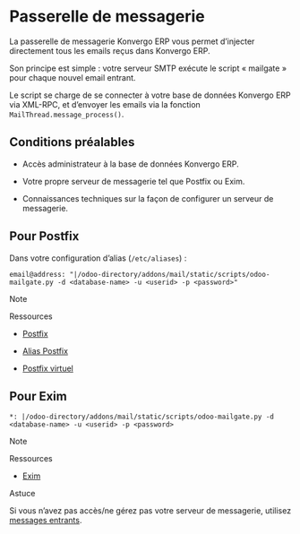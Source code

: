 # Passerelle de messagerie

La passerelle de messagerie Konvergo ERP vous permet d’injecter directement tous les
emails reçus dans Konvergo ERP.

Son principe est simple : votre serveur SMTP exécute le script « mailgate »
pour chaque nouvel email entrant.

Le script se charge de se connecter à votre base de données Konvergo ERP via XML-RPC,
et d’envoyer les emails via la fonction `MailThread.message_process()`.

## Conditions préalables

  * Accès administrateur à la base de données Konvergo ERP.

  * Votre propre serveur de messagerie tel que Postfix ou Exim.

  * Connaissances techniques sur la façon de configurer un serveur de messagerie.

## Pour Postfix

Dans votre configuration d’alias (`/etc/aliases`) :

    
    
    email@address: "|/odoo-directory/addons/mail/static/scripts/odoo-mailgate.py -d <database-name> -u <userid> -p <password>"
    

<div class="alert alert-primary">
<p class="alert-title">
Note</p><p>Ressources</p>
<ul>
<li><p><a href="http://www.postfix.org/documentation">Postfix</a></p></li>
<li><p><a href="http://www.postfix.org/aliases.5">Alias Postfix</a></p></li>
<li><p><a href="http://www.postfix.org/virtual.8">Postfix virtuel</a></p></li>
</ul>
</div>

## Pour Exim

    
    
    *: |/odoo-directory/addons/mail/static/scripts/odoo-mailgate.py -d <database-name> -u <userid> -p <password>
    

<div class="alert alert-primary">
<p class="alert-title">
Note</p><p>Ressources</p>
<ul>
<li><p><a href="https://www.exim.org/docs">Exim</a></p></li>
</ul>
</div> <div class="alert alert-info">
<p class="alert-title">
Astuce</p><p>Si vous n’avez pas accès/ne gérez pas votre serveur de messagerie, utilisez <a href="../../applications/general/email_communication/email_servers#email-communication-inbound-messages"><span class="std std-ref">messages entrants</span></a>.</p>
</div>

